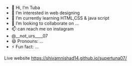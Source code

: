 - 👋 Hi, I’m Tuba
- 👀 I’m interested in web designing 
- 🌱 I’m currently learning HTML,CSS & java script 
- 💞️ I’m looking to collaborate on ...
- 📫 can reach me on instagram
- @__not_urs____07
- 😄 Pronouns: ...
- ⚡ Fun fact: ...

<!---
supertuna07/supertuna07 is a ✨ special ✨ repository because its `README.md` (this file) appears on your GitHub profile.
You can click the Preview link to take a look at your changes.
--->

Live website https://shivamnishad14.github.io/supertuna07/
